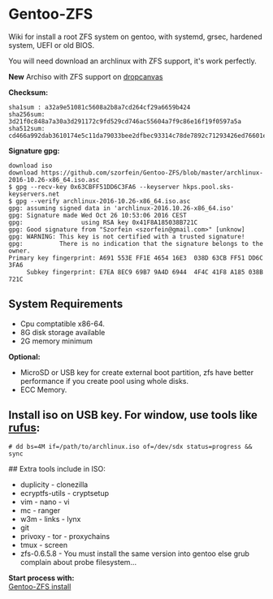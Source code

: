 # Gentoo-ZFS
Wiki for install a root ZFS system on gentoo, with systemd, grsec, hardened system, UEFI or old BIOS.

You will need download an archlinux with ZFS support, it's work perfectly.

**New** Archiso with ZFS support on [dropcanvas](http://dropcanvas.com/8noxb)

**Checksum:**

    sha1sum : a32a9e51081c5608a2b8a7cd264cf29a6659b424
    sha256sum: 3d21f0c848a7a30a3d291172c9fd529cd746ac55604a7f9c86e16f19f0597a5a
    sha512sum: cd466a992dab3610174e5c11da79033bee2dfbec93314c78de7892c71293426ed76601e3f6acdec2831c1c60d9e74162f34c657106fc2ffef3881c333c156e8e

**Signature gpg:**

    download iso
    download https://github.com/szorfein/Gentoo-ZFS/blob/master/archlinux-2016-10.26-x86_64.iso.asc
    $ gpg --recv-key 0x63CBFF51DD6C3FA6 --keyserver hkps.pool.sks-keyservers.net
    $ gpg --verify archlinux-2016-10.26-x86_64.iso.asc
    gpg: assuming signed data in 'archlinux-2016.10.26-x86_64.iso'
    gpg: Signature made Wed Oct 26 10:53:06 2016 CEST
    gpg:                using RSA key 0x41F8A185038B721C
    gpg: Good signature from "Szorfein <szorfein@gmail.com>" [unknow]
    gpg: WARNING: This key is not certified with a trusted signature!
    gpg:          There is no indication that the signature belongs to the owner.
    Primary key fingerprint: A691 553E FF1E 4654 16E3  038D 63CB FF51 DD6C 3FA6
         Subkey fingerprint: E7EA 8EC9 69B7 9A4D 6944  4F4C 41F8 A185 038B 721C

## System Requirements
* Cpu comptatible x86-64.
* 8G disk storage available
* 2G memory minimum
    
**Optional:**
* MicroSD or USB key for create external boot partition, zfs have better performance if you create pool using whole disks.
* ECC Memory.

## Install iso on USB key. For window, use tools like [rufus](https://rufus.akeo.ie/):  

    # dd bs=4M if=/path/to/archlinux.iso of=/dev/sdx status=progress && sync

## Extra tools include in ISO:
* duplicity - clonezilla
* ecryptfs-utils - cryptsetup
* vim - nano - vi
* mc - ranger
* w3m - links - lynx
* git
* privoxy - tor - proxychains
* tmux - screen
* zfs-0.6.5.8 - You must install the same version into gentoo else grub complain about probe filesystem...

**Start process with:**  
[Gentoo-ZFS install](https://github.com/szorfein/Gentoo-ZFS/wiki/gentoo-zfs)  
